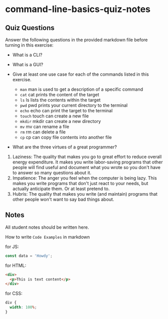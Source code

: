 # command-line-basics-quiz-notes

## Quiz Questions

Answer the following questions in the provided markdown file before turning in this exercise:

- What is a CLI?

- What is a GUI?

- Give at least one use case for each of the commands listed in this exercise.

  - `man`
    man is used to get a description of a specific command
  - `cat`
    cat prints the content of the target
  - `ls`
    ls lists the contents within the target
  - `pwd`
    pwd prints your current directory to the terminal
  - `echo`
    echo can print the target to the terminal
  - `touch`
    touch can create a new file
  - `mkdir`
    mkdir can create a new directory
  - `mv`
    mv can rename a file
  - `rm`
    rm can delete a file
  - `cp`
    cp can copy file contents into another file

- What are the three virtues of a great programmer?

1. Laziness: The quality that makes you go to great effort to reduce overall energy expenditure. It makes you write labor-saving programs that other people will find useful and document what you wrote so you don't have to answer so many questions about it.
2. Impatience: The anger you feel when the computer is being lazy. This makes you write programs that don't just react to your needs, but actually anticipate them. Or at least pretend to.
3. Hubris: The quality that makes you write (and maintain) programs that other people won't want to say bad things about.

## Notes

All student notes should be written here.

How to write `Code Examples` in markdown

for JS:

```javascript
const data = 'Howdy';
```

for HTML:

```html
<div>
  <p>This is text content</p>
</div>
```

for CSS:

```css
div {
  width: 100%;
}
```
